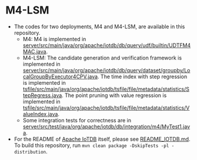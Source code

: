 <!--

    Licensed to the Apache Software Foundation (ASF) under one
    or more contributor license agreements.  See the NOTICE file
    distributed with this work for additional information
    regarding copyright ownership.  The ASF licenses this file
    to you under the Apache License, Version 2.0 (the
    "License"); you may not use this file except in compliance
    with the License.  You may obtain a copy of the License at
    
        http://www.apache.org/licenses/LICENSE-2.0
    
    Unless required by applicable law or agreed to in writing,
    software distributed under the License is distributed on an
    "AS IS" BAstepSIS, WITHOUT WARRANTIES OR CONDITIONS OF ANY
    KIND, either express or implied.  See the License for the
    specific language governing permissions and limitations
    under the License.

-->

# M4-LSM 
- The codes for two deployments, M4 and M4-LSM, are available in this repository.
    - M4: M4 is implemented in [server/src/main/java/org/apache/iotdb/db/query/udf/builtin/UDTFM4MAC.java](server/src/main/java/org/apache/iotdb/db/query/udf/builtin/UDTFM4MAC.java).
    - M4-LSM: The candidate generation and verification framework is implemented in [server/src/main/java/org/apache/iotdb/db/query/dataset/groupby/LocalGroupByExecutor4CPV.java](server/src/main/java/org/apache/iotdb/db/query/dataset/groupby/LocalGroupByExecutor4CPV.java). The time index with step regression is implemented in [tsfile/src/main/java/org/apache/iotdb/tsfile/file/metadata/statistics/StepRegress.java](tsfile/src/main/java/org/apache/iotdb/tsfile/file/metadata/statistics/StepRegress.java). The point pruning with value regression is implemented in [tsfile/src/main/java/org/apache/iotdb/tsfile/file/metadata/statistics/ValueIndex.java](tsfile/src/main/java/org/apache/iotdb/tsfile/file/metadata/statistics/ValueIndex.java). 
    - Some integration tests for correctness are in [server/src/test/java/org/apache/iotdb/db/integration/m4/MyTest1.java](server/src/test/java/org/apache/iotdb/db/integration/m4/MyTest1.java).
- For the README of [Apache IoTDB](https://iotdb.apache.org/) itself, please see [README_IOTDB.md](README_IOTDB.md). To build this repository, run `mvn clean package -DskipTests -pl -distribution`.
